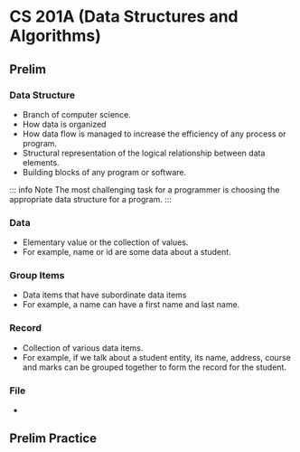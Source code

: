 # CS 201A (Data Structures and Algorithms)

## Prelim

### Data Structure
- Branch of computer science.
- How data is organized
- How data flow is managed to increase the efficiency of any process or program.
- Structural representation of the logical relationship between data elements.
- Building blocks of any program or software.

::: info Note
The most challenging task for a programmer is choosing the appropriate data structure for a program.
:::

### Data
- Elementary value or the collection of values.
- For example, name or id are some data about a student.

### Group Items
- Data items that have subordinate data items
- For example, a name can have a first name and last name.

### Record
- Collection of various data items.
- For example, if we talk about a student entity, its name, address, course and marks can be grouped together to form the record for the student.

### File
- 

## Prelim Practice
